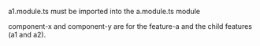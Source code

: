 a1.module.ts must be imported into the a.module.ts module

component-x and component-y are for the feature-a and the child features (a1 and a2).
